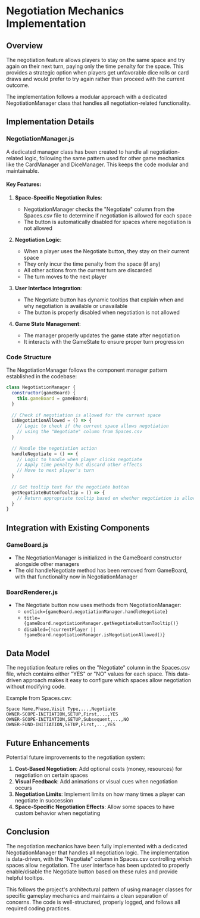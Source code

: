 # Negotiation Mechanics Implementation

## Overview

The negotiation feature allows players to stay on the same space and try again on their next turn, paying only the time penalty for the space. This provides a strategic option when players get unfavorable dice rolls or card draws and would prefer to try again rather than proceed with the current outcome.

The implementation follows a modular approach with a dedicated NegotiationManager class that handles all negotiation-related functionality.

## Implementation Details

### NegotiationManager.js

A dedicated manager class has been created to handle all negotiation-related logic, following the same pattern used for other game mechanics like the CardManager and DiceManager. This keeps the code modular and maintainable.

#### Key Features:

1. **Space-Specific Negotiation Rules**: 
   - NegotiationManager checks the "Negotiate" column from the Spaces.csv file to determine if negotiation is allowed for each space
   - The button is automatically disabled for spaces where negotiation is not allowed

2. **Negotiation Logic**:
   - When a player uses the Negotiate button, they stay on their current space
   - They only incur the time penalty from the space (if any)
   - All other actions from the current turn are discarded
   - The turn moves to the next player

3. **User Interface Integration**:
   - The Negotiate button has dynamic tooltips that explain when and why negotiation is available or unavailable
   - The button is properly disabled when negotiation is not allowed

4. **Game State Management**:
   - The manager properly updates the game state after negotiation
   - It interacts with the GameState to ensure proper turn progression

### Code Structure

The NegotiationManager follows the component manager pattern established in the codebase:

```javascript
class NegotiationManager {
  constructor(gameBoard) {
    this.gameBoard = gameBoard;
  }
  
  // Check if negotiation is allowed for the current space
  isNegotiationAllowed = () => {
    // Logic to check if the current space allows negotiation
    // using the "Negotiate" column from Spaces.csv
  }
  
  // Handle the negotiation action
  handleNegotiate = () => {
    // Logic to handle when player clicks negotiate
    // Apply time penalty but discard other effects
    // Move to next player's turn
  }
  
  // Get tooltip text for the negotiate button
  getNegotiateButtonTooltip = () => {
    // Return appropriate tooltip based on whether negotiation is allowed
  }
}
```

## Integration with Existing Components

### GameBoard.js
- The NegotiationManager is initialized in the GameBoard constructor alongside other managers
- The old handleNegotiate method has been removed from GameBoard, with that functionality now in NegotiationManager

### BoardRenderer.js
- The Negotiate button now uses methods from NegotiationManager:
  - `onClick={gameBoard.negotiationManager.handleNegotiate}`
  - `title={gameBoard.negotiationManager.getNegotiateButtonTooltip()}`
  - `disabled={!currentPlayer || !gameBoard.negotiationManager.isNegotiationAllowed()}`

## Data Model

The negotiation feature relies on the "Negotiate" column in the Spaces.csv file, which contains either "YES" or "NO" values for each space. This data-driven approach makes it easy to configure which spaces allow negotiation without modifying code.

Example from Spaces.csv:
```
Space Name,Phase,Visit Type,...,Negotiate
OWNER-SCOPE-INITIATION,SETUP,First,...,YES
OWNER-SCOPE-INITIATION,SETUP,Subsequent,...,NO
OWNER-FUND-INITIATION,SETUP,First,...,YES
```

## Future Enhancements

Potential future improvements to the negotiation system:

1. **Cost-Based Negotiation**: Add optional costs (money, resources) for negotiation on certain spaces
2. **Visual Feedback**: Add animations or visual cues when negotiation occurs
3. **Negotiation Limits**: Implement limits on how many times a player can negotiate in succession
4. **Space-Specific Negotiation Effects**: Allow some spaces to have custom behavior when negotiating

## Conclusion

The negotiation mechanics have been fully implemented with a dedicated NegotiationManager that handles all negotiation logic. The implementation is data-driven, with the "Negotiate" column in Spaces.csv controlling which spaces allow negotiation. The user interface has been updated to properly enable/disable the Negotiate button based on these rules and provide helpful tooltips.

This follows the project's architectural pattern of using manager classes for specific gameplay mechanics and maintains a clean separation of concerns. The code is well-structured, properly logged, and follows all required coding practices.
